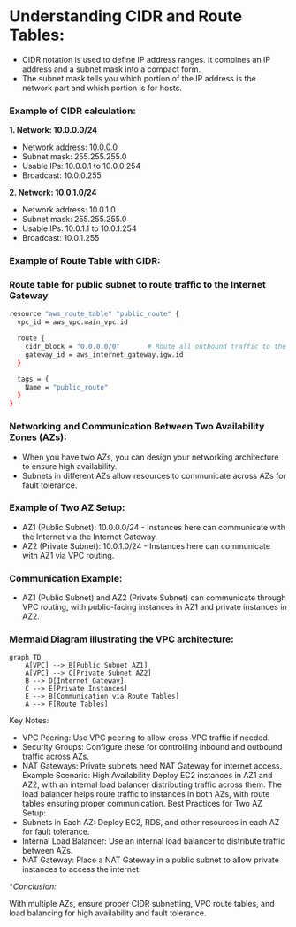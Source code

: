 # Understanding CIDR and Route Tables:

- CIDR notation is used to define IP address ranges. It combines an IP address and a subnet mask into a compact form. 
- The subnet mask tells you which portion of the IP address is the network part and which portion is for hosts.

### Example of CIDR calculation:

 **1. Network: 10.0.0.0/24**
   - Network address: 10.0.0.0
   - Subnet mask: 255.255.255.0
   - Usable IPs: 10.0.0.1 to 10.0.0.254
   - Broadcast: 10.0.0.255

 **2. Network: 10.0.1.0/24**
   - Network address: 10.0.1.0
   - Subnet mask: 255.255.255.0
  - Usable IPs: 10.0.1.1 to 10.0.1.254
   - Broadcast: 10.0.1.255

### Example of Route Table with CIDR:

### Route table for public subnet to route traffic to the Internet Gateway
```bash
resource "aws_route_table" "public_route" {
  vpc_id = aws_vpc.main_vpc.id

  route {
    cidr_block = "0.0.0.0/0"       # Route all outbound traffic to the IGW
    gateway_id = aws_internet_gateway.igw.id
  }

  tags = {
    Name = "public_route"
  }
}
```
### Networking and Communication Between Two Availability Zones (AZs):

- When you have two AZs, you can design your networking architecture to ensure high availability.
- Subnets in different AZs allow resources to communicate across AZs for fault tolerance.

### Example of Two AZ Setup:

 - AZ1 (Public Subnet): 10.0.0.0/24 - Instances here can communicate with the Internet via the Internet Gateway.
 - AZ2 (Private Subnet): 10.0.1.0/24 - Instances here can communicate with AZ1 via VPC routing.

### Communication Example:

- AZ1 (Public Subnet) and AZ2 (Private Subnet) can communicate through VPC routing, with public-facing instances in AZ1 and private instances in AZ2.

### Mermaid Diagram illustrating the VPC architecture:

```mermaid
graph TD
    A[VPC] --> B[Public Subnet AZ1]
    A[VPC] --> C[Private Subnet AZ2]
    B --> D[Internet Gateway]
    C --> E[Private Instances]
    E --> B[Communication via Route Tables]
    A --> F[Route Tables]
```

Key Notes:
- VPC Peering: Use VPC peering to allow cross-VPC traffic if needed.
- Security Groups: Configure these for controlling inbound and outbound traffic across AZs.
- NAT Gateways: Private subnets need NAT Gateway for internet access.
Example Scenario: High Availability
Deploy EC2 instances in AZ1 and AZ2, with an internal load balancer distributing traffic across them.
The load balancer helps route traffic to instances in both AZs, with route tables ensuring proper communication.
Best Practices for Two AZ Setup:
- Subnets in Each AZ: Deploy EC2, RDS, and other resources in each AZ for fault tolerance.
- Internal Load Balancer: Use an internal load balancer to distribute traffic between AZs.
- NAT Gateway: Place a NAT Gateway in a public subnet to allow private instances to access the internet.

**Conclusion:*

With multiple AZs, ensure proper CIDR subnetting, VPC route tables, and load balancing for high availability and fault tolerance.

